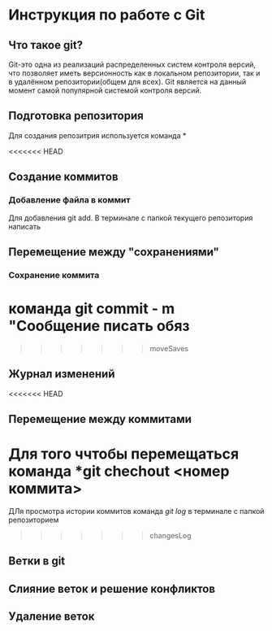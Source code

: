# Инструкция по работе с Git

## Что такое git?
Git-это одна из реализаций распределенных систем контроля версий, что позволяет иметь версионность как в локальном репозитории, так и в удалённом репозитории(общем для всех). Git является на данный момент самой популярной системой контроля версий.

## Подготовка репозитория

Для создания репозитрия используется команда *


<<<<<<< HEAD

## Создание коммитов

### Добавление файла в коммит
Для добавления git add. В терминале с папкой текущего репозитория написать
## Перемещение между "сохранениями"
### Сохранение коммита
команда git commit - m "Сообщение писать обяз
=======
>>>>>>> moveSaves
## Журнал изменений
<<<<<<< HEAD


## Перемещение между коммитами
Для того ччтобы перемещаться команда *git chechout <номер коммита>
=======
ДЛя просмотра истории коммитов команда *git log* в терминале с папкой репозиторием
>>>>>>> changesLog
## Ветки в git

## Слияние веток и решение конфликтов

## Удаление веток